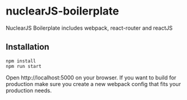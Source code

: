 # nuclearJS-boilerplate
NuclearJS Boilerplate includes webpack, react-router and reactJS
## Installation
```
npm install
npm run start
```
Open http://localhost:5000 on your browser. If you want to build for production make sure you create a new webpack config that fits your production needs.
